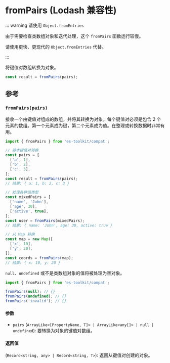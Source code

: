 # fromPairs (Lodash 兼容性)

::: warning 请使用 `Object.fromEntries`

由于需要检查类数组对象和迭代处理，这个 `fromPairs` 函数运行较慢。

请使用更快、更现代的 `Object.fromEntries` 代替。

:::

将键值对数组转换为对象。

```typescript
const result = fromPairs(pairs);
```

## 参考

### `fromPairs(pairs)`

接收一个由键值对组成的数组，并将其转换为对象。每个键值对必须是包含 2 个元素的数组。第一个元素成为键，第二个元素成为值。在整理或转换数据时非常有用。

```typescript
import { fromPairs } from 'es-toolkit/compat';

// 基本键值对转换
const pairs = [
  ['a', 1],
  ['b', 2],
  ['c', 3],
];
const result = fromPairs(pairs);
// 结果: { a: 1, b: 2, c: 3 }

// 处理各种值类型
const mixedPairs = [
  ['name', 'John'],
  ['age', 30],
  ['active', true],
];
const user = fromPairs(mixedPairs);
// 结果: { name: 'John', age: 30, active: true }

// 从 Map 转换
const map = new Map([
  ['x', 10],
  ['y', 20],
]);
const coords = fromPairs(map);
// 结果: { x: 10, y: 20 }
```

`null`、`undefined` 或不是类数组对象的值将被处理为空对象。

```typescript
import { fromPairs } from 'es-toolkit/compat';

fromPairs(null); // {}
fromPairs(undefined); // {}
fromPairs('invalid'); // {}
```

#### 参数

- `pairs` (`ArrayLike<[PropertyName, T]> | ArrayLike<any[]> | null | undefined`): 要转换为对象的键值对数组。

#### 返回值

(`Record<string, any> | Record<string, T>`): 返回从键值对创建的对象。
